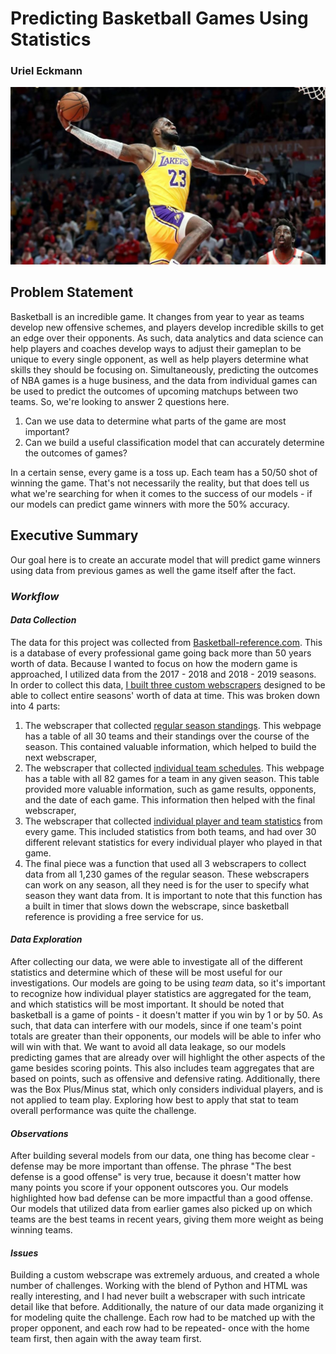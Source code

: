# Predicting Basketball Games Using Statistics

### Uriel Eckmann

![Lebron Dunk](./assets/lebron_dunk.png)

## Problem Statement

Basketball is an incredible game. It changes from year to year as teams develop new offensive schemes, and players develop incredible skills to get an edge over their opponents. As such, data analytics and data science can help players and coaches develop ways to adjust their gameplan to be unique to every single opponent, as well as help players determine what skills they should be focusing on. Simultaneously, predicting the outcomes of NBA games is a huge business, and the data from individual games can be used to predict the outcomes of upcoming matchups between two teams. So, we're looking to answer 2 questions here.
1. Can we use data to determine what parts of the game are most important?
2. Can we build a useful classification model that can accurately determine the outcomes of games?

In a certain sense, every game is a toss up. Each team has a 50/50 shot of winning the game. That's not necessarily the reality, but that does tell us what we're searching for when it comes to the success of our models - if our models can predict game winners with more the 50% accuracy. 

## Executive Summary

Our goal here is to create an accurate model that will predict game winners using data from previous games as well the game itself after the fact. 
### _Workflow_
#### _Data Collection_
The data for this project was collected from [Basketball-reference.com](https://www.basketball-reference.com/). This is a database of every professional game going back more than 50 years worth of data. Because I wanted to focus on how the modern game is approached, I utilized data from the 2017 - 2018 and 2018 - 2019 seasons. In order to collect this data, [I built three custom webscrapers]("./capstone_data_collection_webscraper.ipynb") designed to be able to collect entire seasons' worth of data at time. This was broken down into 4 parts:
1. The webscraper that collected [regular season standings](https://www.basketball-reference.com/leagues/NBA_2019.html). This webpage has a table of all 30 teams and their standings over the course of the season. This contained valuable information, which helped to build the next webscraper, 
2. The webscraper that collected [individual team schedules](https://www.basketball-reference.com/teams/MIL/2019_games.html). This webpage has a table with all 82 games for a team in any given season. This table provided more valuable information, such as game results, opponents, and the date of each game. This information then helped with the final webscraper,
3. The webscraper that collected [individual player and team statistics](https://www.basketball-reference.com/boxscores/201810170CHO.html) from every game. This included statistics from both teams, and had over 30 different relevant statistics for every individual player who played in that game.
4. The final piece was a function that used all 3 webscrapers to collect data from all 1,230 games of the regular season. These webscrapers can work on any season, all they need is for the user to specify what season they want data from. It is important to note that this function has a built in timer that slows down the webscrape, since basketball reference is providing a free service for us. 

#### _Data Exploration_
After collecting our data, we were able to investigate all of the different statistics and determine which of these will be most useful for our investigations. Our models are going to be using _team_ data, so it's important to recognize how individual player statistics are aggregated for the team, and which statistics will be most important. It should be noted that basketball is a game of points - it doesn't matter if you win by 1 or by 50. As such, that data can interfere with our models, since if one team's point totals are greater than  their opponents, our models will be able to infer who will win with that. We want to avoid all data leakage, so our models predicting games that are already over will highlight the other aspects of the game besides scoring points. This also includes team aggregates that are based on points, such as offensive and defensive rating. Additionally, there was the Box Plus/Minus stat, which only considers individual players, and is not applied to team play. Exploring how best to apply that stat to team overall performance was quite the challenge.

#### _Observations_
After building several models from our data, one thing has become clear - defense may be more important than offense. The phrase "The best defense is a good offense" is very true, because it doesn't matter how many points you score if your opponent outscores you. Our models highlighted how bad defense can be more impactful than a good offense. Our models that utilized data from earlier games also picked up on which teams are the best teams in recent years, giving them more weight as being winning teams. 

#### _Issues_
Building a custom webscrape was extremely arduous, and created a whole number of challenges. Working with the blend of Python and HTML was really interesting, and I had never built a webscraper with such intricate detail like that before. Additionally, the nature of our data made organizing it for modeling quite the challenge. Each row had to be matched up with the proper opponent, and each row had to be repeated- once with the home team first, then again with the away team first. 